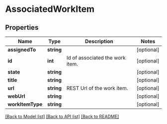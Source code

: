 # AssociatedWorkItem

## Properties
Name | Type | Description | Notes
------------ | ------------- | ------------- | -------------
**assignedTo** | **string** |  | [optional] 
**id** | **int** | Id of associated the work item. | [optional] 
**state** | **string** |  | [optional] 
**title** | **string** |  | [optional] 
**url** | **string** | REST Url of the work item. | [optional] 
**webUrl** | **string** |  | [optional] 
**workItemType** | **string** |  | [optional] 

[[Back to Model list]](../README.md#documentation-for-models) [[Back to API list]](../README.md#documentation-for-api-endpoints) [[Back to README]](../README.md)


